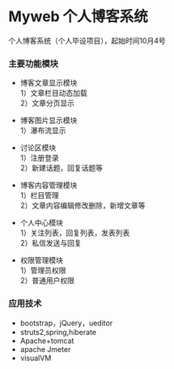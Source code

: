 # Myweb 个人博客系统  
个人博客系统（个人毕设项目），起始时间10月4号  

### 主要功能模块    
* 博客文章显示模块       
  1）文章栏目动态加载    
  2）文章分页显示  

* 博客图片显示模块        
  1）瀑布流显示  

* 讨论区模块  
  1）注册登录  
  2）新建话题，回复话题等  

* 博客内容管理模块  
  1）栏目管理  
  2）文章内容编辑修改删除，新增文章等  

* 个人中心模块    
  1）关注列表，回复列表，发表列表    
  2）私信发送与回复    

* 权限管理模块   
  1）管理员权限    
  2）普通用户权限    

### 应用技术

* bootstrap，jQuery，ueditor
* struts2,spring,hiberate
* Apache+tomcat
* apache Jmeter
* visualVM
